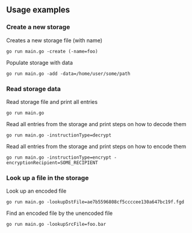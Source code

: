 ## Usage examples

### Create a new storage

Creates a new storage file (with name)
```
go run main.go -create (-name=foo)
```

Populate storage with data
```
go run main.go -add -data=/home/user/some/path
```

### Read storage data

Read storage file and print all entries
```
go run main.go
```

Read all entries from the storage and print steps on how to decode them
```
go run main.go -instructionType=decrypt
```

Read all entries from the storage and print steps on how to encode them
```
go run main.go -instructionType=encrypt -encryptionRecipient=SOME_RECIPIENT
```

### Look up a file in the storage

Look up an encoded file
```
go run main.go -lookupDstFile=ae7b5596808cf5ccccee130a647bc19f.fgd
```

Find an encoded file by the unencoded file
```
go run main.go -lookupSrcFile=foo.bar
```